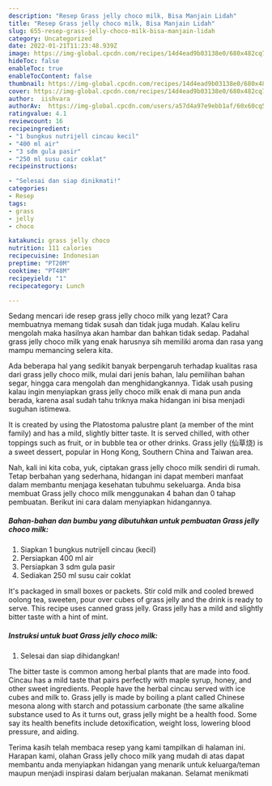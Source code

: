 ```yaml
---
description: "Resep Grass jelly choco milk, Bisa Manjain Lidah"
title: "Resep Grass jelly choco milk, Bisa Manjain Lidah"
slug: 655-resep-grass-jelly-choco-milk-bisa-manjain-lidah
category: Uncategorized
date: 2022-01-21T11:23:48.939Z
image: https://img-global.cpcdn.com/recipes/14d4ead9b03138e0/680x482cq70/grass-jelly-choco-milk-foto-resep-utama.jpg
hideToc: false
enableToc: true
enableTocContent: false
thumbnail: https://img-global.cpcdn.com/recipes/14d4ead9b03138e0/680x482cq70/grass-jelly-choco-milk-foto-resep-utama.jpg
cover: https://img-global.cpcdn.com/recipes/14d4ead9b03138e0/680x482cq70/grass-jelly-choco-milk-foto-resep-utama.jpg
author:  iishvara
authorAv:  https://img-global.cpcdn.com/users/a57d4a97e9ebb1af/60x60cq50/avatar.jpg
ratingvalue: 4.1
reviewcount: 16
recipeingredient:
- "1 bungkus nutrijell cincau kecil"
- "400 ml air"
- "3 sdm gula pasir"
- "250 ml susu cair coklat"
recipeinstructions:

- "Selesai dan siap dinikmati!"
categories:
- Resep
tags:
- grass
- jelly
- choco

katakunci: grass jelly choco 
nutrition: 111 calories
recipecuisine: Indonesian
preptime: "PT20M"
cooktime: "PT48M"
recipeyield: "1"
recipecategory: Lunch

---
```



Sedang mencari ide resep grass jelly choco milk yang lezat? Cara membuatnya memang tidak susah dan tidak juga mudah. Kalau keliru mengolah maka hasilnya akan hambar dan bahkan tidak sedap. Padahal grass jelly choco milk yang enak harusnya sih memiliki aroma dan rasa yang mampu memancing selera kita.


Ada beberapa hal yang sedikit banyak berpengaruh terhadap kualitas rasa dari grass jelly choco milk, mulai dari jenis bahan, lalu pemilihan bahan segar, hingga cara mengolah dan menghidangkannya. Tidak usah pusing kalau ingin menyiapkan grass jelly choco milk enak di mana pun anda berada, karena asal sudah tahu triknya maka hidangan ini bisa menjadi suguhan istimewa.

It is created by using the Platostoma palustre plant (a member of the mint family) and has a mild, slightly bitter taste. It is served chilled, with other toppings such as fruit, or in bubble tea or other drinks. Grass jelly (仙草烧) is a sweet dessert, popular in Hong Kong, Southern China and Taiwan area.


Nah, kali ini kita coba, yuk, ciptakan grass jelly choco milk sendiri di rumah. Tetap berbahan yang sederhana, hidangan ini dapat memberi manfaat dalam membantu menjaga kesehatan tubuhmu sekeluarga. Anda bisa membuat Grass jelly choco milk menggunakan 4 bahan dan 0 tahap pembuatan. Berikut ini cara dalam menyiapkan hidangannya.

<!--inarticleads1-->

##### Bahan-bahan dan bumbu yang dibutuhkan untuk pembuatan Grass jelly choco milk:

1. Siapkan 1 bungkus nutrijell cincau (kecil)
1. Persiapkan 400 ml air
1. Persiapkan 3 sdm gula pasir
1. Sediakan 250 ml susu cair coklat


It&#39;s packaged in small boxes or packets. Stir cold milk and cooled brewed oolong tea, sweeten, pour over cubes of grass jelly and the drink is ready to serve. This recipe uses canned grass jelly. Grass jelly has a mild and slightly bitter taste with a hint of mint. 

<!--inarticleads2-->

##### Instruksi untuk buat Grass jelly choco milk:


1. Selesai dan siap dihidangkan!

The bitter taste is common among herbal plants that are made into food. Cincau has a mild taste that pairs perfectly with maple syrup, honey, and other sweet ingredients. People have the herbal cincau served with ice cubes and milk to. Grass jelly is made by boiling a plant called Chinese mesona along with starch and potassium carbonate (the same alkaline substance used to As it turns out, grass jelly might be a health food. Some say its health benefits include detoxification, weight loss, lowering blood pressure, and aiding. 

Terima kasih telah membaca resep yang kami tampilkan di halaman ini. Harapan kami, olahan Grass jelly choco milk yang mudah di atas dapat membantu anda menyiapkan hidangan yang menarik untuk keluarga/teman maupun menjadi inspirasi dalam berjualan makanan. Selamat menikmati
